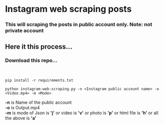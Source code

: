 # Instagram web scraping posts


 ### This will scraping the posts in public account only. Note: **not private account**

## Here it this process...

### Download this repo...
<br>

```
pip install -r requirements.txt
```

```
python instagram-web-scraping.py -n <Instagram public account name> -o <Video.mp4> -m <Mode>
```

 **-n** is Name of the public account
 <br>
 **-o** is Output.mp4 
 <br>
 **-m** is mode of Json is **'j'** or video is **'v'** or photo is **'p'** or html file is **'h'** or all the above is **'a'**